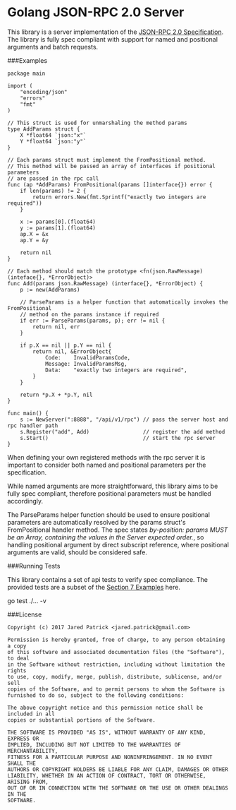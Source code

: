 Golang JSON-RPC 2.0 Server
===

This library is a server implementation of the [JSON-RPC 2.0 Specification](http://www.jsonrpc.org/specification). The library is fully spec compliant with support for named and positional arguments and batch requests.

###Examples

```golang
package main

import (
	"encoding/json"
	"errors"
	"fmt"
)

// This struct is used for unmarshaling the method params
type AddParams struct {
	X *float64 `json:"x"`
	Y *float64 `json:"y"`
}

// Each params struct must implement the FromPositional method.
// This method will be passed an array of interfaces if positional parameters
// are passed in the rpc call
func (ap *AddParams) FromPositional(params []interface{}) error {
	if len(params) != 2 {
		return errors.New(fmt.Sprintf("exactly two integers are required"))
	}

	x := params[0].(float64)
	y := params[1].(float64)
	ap.X = &x
	ap.Y = &y

	return nil
}

// Each method should match the prototype <fn(json.RawMessage) (inteface{}, *ErrorObject)>
func Add(params json.RawMessage) (interface{}, *ErrorObject) {
	p := new(AddParams)

	// ParseParams is a helper function that automatically invokes the FromPositional
	// method on the params instance if required
	if err := ParseParams(params, p); err != nil {
		return nil, err
	}

	if p.X == nil || p.Y == nil {
		return nil, &ErrorObject{
			Code:    InvalidParamsCode,
			Message: InvalidParamsMsg,
			Data:    "exactly two integers are required",
		}
	}

	return *p.X + *p.Y, nil
}

func main() {
	s := NewServer(":8888", "/api/v1/rpc") // pass the server host and rpc handler path
	s.Register("add", Add)                 // register the add method
	s.Start()                              // start the rpc server
}
```
When defining your own registered methods with the rpc server it is important to consider both named and positional parameters per the specification. 

While named arguments are more straightforward, this library aims to be fully spec compliant, therefore positional parameters must be handled accordingly. 

The ParseParams helper function should be used to ensure positional parameters are automatically resolved by the params struct's FromPositional handler method. The spec states *by-position: params MUST be an Array, containing the values in the Server expected order.*, so handling positional argument by direct subscript reference, where positional arguments are valid, should be considered safe.

###Running Tests

This library contains a set of api tests to verify spec compliance. The provided tests are a subset of the [Section 7 Examples](http://www.jsonrpc.org/specification#examples) here.

go test ./... -v

###License

```
Copyright (c) 2017 Jared Patrick <jared.patrick@gmail.com>

Permission is hereby granted, free of charge, to any person obtaining a copy
of this software and associated documentation files (the "Software"), to deal
in the Software without restriction, including without limitation the rights
to use, copy, modify, merge, publish, distribute, sublicense, and/or sell
copies of the Software, and to permit persons to whom the Software is
furnished to do so, subject to the following conditions:

The above copyright notice and this permission notice shall be included in all
copies or substantial portions of the Software.

THE SOFTWARE IS PROVIDED "AS IS", WITHOUT WARRANTY OF ANY KIND, EXPRESS OR
IMPLIED, INCLUDING BUT NOT LIMITED TO THE WARRANTIES OF MERCHANTABILITY,
FITNESS FOR A PARTICULAR PURPOSE AND NONINFRINGEMENT. IN NO EVENT SHALL THE
AUTHORS OR COPYRIGHT HOLDERS BE LIABLE FOR ANY CLAIM, DAMAGES OR OTHER
LIABILITY, WHETHER IN AN ACTION OF CONTRACT, TORT OR OTHERWISE, ARISING FROM,
OUT OF OR IN CONNECTION WITH THE SOFTWARE OR THE USE OR OTHER DEALINGS IN THE
SOFTWARE.
```